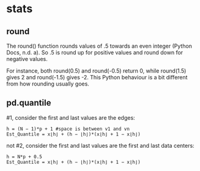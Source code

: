 # stats

## round
The round() function rounds values of .5 towards an even integer (Python Docs, n.d. a). So .5 is round up for positive values and round down for negative values.

For instance, both round(0.5) and round(-0.5) return 0, while round(1.5) gives 2 and round(-1.5) gives -2. This Python behaviour is a bit different from how rounding usually goes.

## pd.quantile
#1, consider the first and last values are the edges:
```
h = (N − 1)*p + 1 #space is between v1 and vn
Est_Quantile = x⌊h⌋ + (h − ⌊h⌋)*(x⌊h⌋ + 1 − x⌊h⌋)
  ```

not #2, consider the first and last values are the first and last data centers:
```
h = N*p + 0.5
Est_Quantile = x⌊h⌋ + (h − ⌊h⌋)*(x⌊h⌋ + 1 − x⌊h⌋)
```
